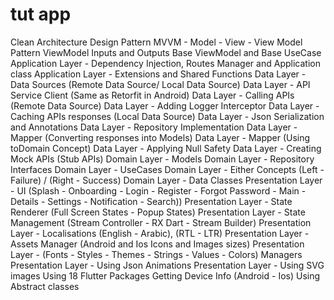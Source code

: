 # tut app

Clean Architecture Design Pattern
MVVM - Model - View - View Model Pattern
ViewModel Inputs and Outputs
Base ViewModel and Base UseCase
Application Layer - Dependency Injection, Routes Manager and Application class
Application Layer - Extensions and Shared Functions
Data Layer - Data Sources (Remote Data Source/ Local Data Source)
Data Layer - API Service Client (Same as Retorfit in Android)
Data Layer - Calling APIs (Remote Data Source)
Data Layer - Adding Logger Interceptor
Data Layer - Caching APIs responses (Local Data Source)
Data Layer - Json Serialization and Annotations
Data Layer - Repository Implementation
Data Layer - Mapper (Converting responses into Models)
Data Layer - Mapper (Using toDomain Concept)
Data Layer - Applying Null Safety
Data Layer - Creating Mock APIs (Stub APIs)
Domain Layer - Models
Domain Layer - Repository Interfaces
Domain Layer - UseCases
Domain Layer - Either Concepts (Left - Failure) / (Right - Success)
Domain Layer - Data Classes
Presentation Layer - UI (Splash - Onboarding - Login - Register - Forgot Password - Main - Details - Settings - Notification - Search))
Presentation Layer - State Renderer (Full Screen States - Popup States)
Presentation Layer - State Management (Stream Controller - RX Dart - Stream Builder)
Presentation Layer - Localisations (English - Arabic), (RTL - LTR)
Presentation Layer - Assets Manager (Android and Ios Icons and Images sizes)
Presentation Layer - (Fonts - Styles - Themes - Strings - Values - Colors) Managers
Presentation Layer - Using Json Animations
Presentation Layer - Using SVG images
Using 18 Flutter Packages
Getting Device Info (Android - Ios)
Using Abstract classes
